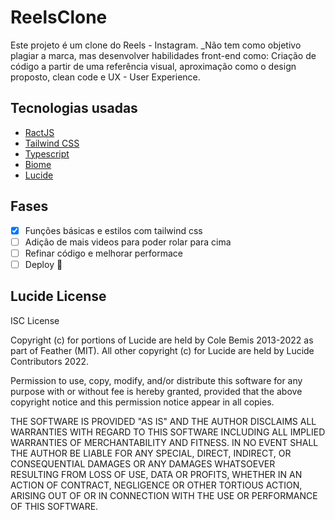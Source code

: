 # ReelsClone
Este projeto é um clone do Reels - Instagram. _Não tem como objetivo plagiar a marca, mas desenvolver habilidades front-end como: Criação de código a partir de uma referência visual, aproximação como o design proposto, clean code e UX - User Experience.

## Tecnologias usadas
- [RactJS](https://react.dev/)
- [Tailwind CSS](https://tailwindcss.com/)
- [Typescript](https://www.typescriptlang.org/)
- [Biome](https://biomejs.dev/)
- [Lucide](https://lucide.dev/)

## Fases
- [X] Funções básicas e estilos com tailwind css
- [ ] Adição de mais videos para poder rolar para cima
- [ ] Refinar código e melhorar performace
- [ ] Deploy 👏 
## Lucide License
ISC License

Copyright (c) for portions of Lucide are held by Cole Bemis 2013-2022 as part of Feather (MIT). All other copyright (c) for Lucide are held by Lucide Contributors 2022.

Permission to use, copy, modify, and/or distribute this software for any purpose with or without fee is hereby granted, provided that the above copyright notice and this permission notice appear in all copies.

THE SOFTWARE IS PROVIDED "AS IS" AND THE AUTHOR DISCLAIMS ALL WARRANTIES WITH REGARD TO THIS SOFTWARE INCLUDING ALL IMPLIED WARRANTIES OF MERCHANTABILITY AND FITNESS. IN NO EVENT SHALL THE AUTHOR BE LIABLE FOR ANY SPECIAL, DIRECT, INDIRECT, OR CONSEQUENTIAL DAMAGES OR ANY DAMAGES WHATSOEVER RESULTING FROM LOSS OF USE, DATA OR PROFITS, WHETHER IN AN ACTION OF CONTRACT, NEGLIGENCE OR OTHER TORTIOUS ACTION, ARISING OUT OF OR IN CONNECTION WITH THE USE OR PERFORMANCE OF THIS SOFTWARE.

